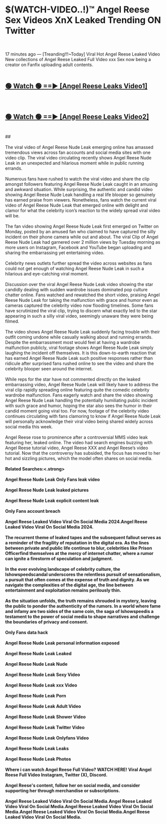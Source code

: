 # $(WATCH-VIDEO..!)™ Angel Reese Sex Videos XnX Leaked Trending ON Twitter<br>
<br>

17 minutes ago — [Treanding!!!~Today] Viral Hot Angel Reese Leaked Video New collections of Angel Reese Leaked Full Video xxx Sex now being a creator on Fanfix uploading adult contents.
<br>
 <br>

##  <a href="https://best2vid.blogspot.com?title=Angel_Reese">🟢 Watch 🟢 ==► [Angel Reese Leaks Video1]</a><br>
  <br>

##  <a href="https://best2vid.blogspot.com?title=Angel_Reese">🟢 Watch 🟢 ==► [Angel Reese Leaks Video2]</a><br>
  <br>
  ##
  <br>
  <br>
The viral video of Angel Reese Nude Leak emerging online has amassed tremendous views across fan accounts and social media sites with one video clip. The viral video circulating recently shows Angel Reese Nude Leak in an unexpected and hilarious moment while in public running errands.
<br><br>
Numerous fans have rushed to watch the viral video and share the clip amongst followers featuring Angel Reese Nude Leak caught in an amusing and awkward situation. While surprising, the authentic and candid video showing Angel Reese Nude Leak handling a real life blooper so genuinely has earned praise from viewers. Nonetheless, fans watch the current viral video of Angel Reese Nude Leak that emerged online with delight and clamor for what the celebrity icon’s reaction to the widely spread viral video will be.
<br><br>
The fan video showing Angel Reese Nude Leak first emerged on Twitter on Monday, posted by an amused fan who claimed to have captured the silly incident on their phone camera while out and about. The viral Clip of Angel Reese Nude Leak had garnered over 2 million views by Tuesday morning as more users on Instagram, Facebook and YouTube began uploading and sharing the embarrassing yet entertaining video.
<br><br>
Celebrity news outlets further spread the video across websites as fans could not get enough of watching Angel Reese Nude Leak in such a hilarious and eye-catching viral moment.
<br><br>
Discussion over the viral Angel Reese Nude Leak video showing the star candidly dealing with sudden wardrobe issues dominated pop culture chatter online. Fans watched and rewatched the short video, praising Angel Reese Nude Leak for taking the malfunction with grace and humor even as cameras captured the celebrity video now flooding timelines. Some fans have scrutinized the viral clip, trying to discern what exactly led to the star appearing in such a silly viral video, seemingly unaware they were being filmed.
<br><br>
The video shows Angel Reese Nude Leak suddenly facing trouble with their outfit coming undone while casually walking about and running errands. Despite the embarrassment most would feel at having a wardrobe malfunction publicly, viral footage shows Angel Reese Nude Leak simply laughing the incident off themselves. It is this down-to-earth reaction that has earned Angel Reese Nude Leak such positive responses rather than ridicule after surprised fans rushed online to see the video and share the celebrity blooper seen around the internet.
<br><br>
While reps for the star have not commented directly on the leaked embarrassing video, Angel Reese Nude Leak will likely have to address the viral clip rapidly spreading online featuring quite the comedic celebrity wardrobe malfunction. Fans eagerly watch and share the video showing Angel Reese Nude Leak handling the potentially humiliating public incident with such grace and humor, hoping the star also sees the humor in their candid moment going viral too. For now, footage of the celebrity video continues circulating with fans clamoring to know if Angel Reese Nude Leak will personally acknowledge their viral video being shared widely across social media this week.
<br><br>
Angel Reese rose to prominence after a controversial MMS video leak featuring her, leaked online. The video had search engines buzzing with Angel Reese tutorial video, Angel Reese XXX and Angel Reese’s video tutorial. Now that the controversy has subsided, the focus has moved to her hot and sizzling pictures, which the model often shares on social media.
<br><br>
<strong>Related Searches:<.strong>
<br><br>
Angel Reese Nude Leak Only Fans leak video
<br><br>
Angel Reese Nude Leak leaked pictures
<br><br>
Angel Reese Nude Leak explicit content leak
<br><br>
Only Fans account breach
<br><br>
Angel Reese Leaked Video Viral On Social Media 2024.Angel Reese Leaked Video Viral On Social Media 2024.
<br><br>
The recurrent theme of leaked tapes and the subsequent fallout serves as a reminder of the fragility of reputation in the digital era. As the lines between private and public life continue to blur, celebrities like Prison Officerfind themselves at the mercy of internet chatter, where a rumor can ignite a firestorm of speculation and judgment.
<br><br>
In the ever evolving landscape of celebrity culture, the Ishowspeedscandal underscores the relentless pursuit of sensationalism, a pursuit that often comes at the expense of truth and dignity. As we navigate the complexities of the digital age, the line between entertainment and exploitation remains perilously thin.
<br><br>
As the situation unfolds, the truth remains shrouded in mystery, leaving the public to ponder the authenticity of the rumors. In a world where fame and infamy are two sides of the same coin, the saga of Ishowspeedis a testament to the power of social media to shape narratives and challenge the boundaries of privacy and consent.
<br><br>
Only Fans data hack
<br><br>
Angel Reese Nude Leak personal information exposed
<br><br>
Angel Reese Nude Leak Leaked
<br><br>
Angel Reese Nude Leak Nude
<br><br>
Angel Reese Nude Leak Sexy Video
<br><br>
Angel Reese Nude Leak xxx Video
<br><br>
Angel Reese Nude Leak Porn
<br><br>
Angel Reese Nude Leak Adult Video
<br><br>
Angel Reese Nude Leak Shower Video
<br><br>
Angel Reese Nude Leak Twitter Video
<br><br>
Angel Reese Nude Leak Onlyfans Video
<br><br>
Angel Reese Nude Leak Leaks
<br><br>
Angel Reese Nude Leak Photos
<br><br>
Where i can watch Angel Reese Full Video? WATCH HERE! Viral Angel Reese Full Video Instagram, Twitter (X), Discord.
<br><br>
Angel Reese's content, follow her on social media, and consider supporting her through merchandise or subscriptions.
<br><br>
Angel Reese Leaked Video Viral On Social Media.Angel Reese Leaked Video Viral On Social Media.Angel Reese Leaked Video Viral On Social Media.Angel Reese Leaked Video Viral On Social Media.Angel Reese Leaked Video Viral On Social Media.